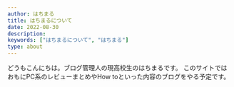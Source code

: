 ```yaml
---
author: はちまる
title: はちまるについて
date: 2022-08-30
description:
keywords: ["はちまるについて", "はちまる"]
type: about
---
```



どうもこんにちは。ブログ管理人の現高校生のはちまるです。
このサイトではおもにPC系のレビューまとめやHow toといった内容のブログをやる予定です。